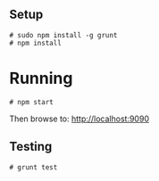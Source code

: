 ## Setup

    # sudo npm install -g grunt
    # npm install

# Running

    # npm start

Then browse to: <http://localhost:9090>

## Testing

    # grunt test
